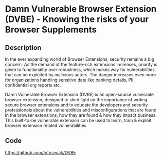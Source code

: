 # Damn Vulnerable Browser Extension (DVBE) - Knowing the risks of your Browser Supplements

## Description
In the ever expanding world of Browser Extensions, security remains a big concern. As the demand of the feature-rich extensions increases, priority is given to functionality over robustness, which makes way for vulnerabilities that can be exploited by malicious actors. The danger increases even more for organizations handling sensitive data like banking details, PII, confidential org reports etc.

Damn Vulnerable Browser Extension (DVBE) is an open-source vulnerable browser extension, designed to shed light on the importance of writing secure browser extensions and to educate the developers and security professionals about the vulnerabilities and misconfigurations that are found in the browser extensions, how they are found & how they impact business. This built-to-be vulnerable extension can be used to learn, train & exploit browser extension related vulnerabilities.

## Code
https://github.com/infosecak/DVBE
